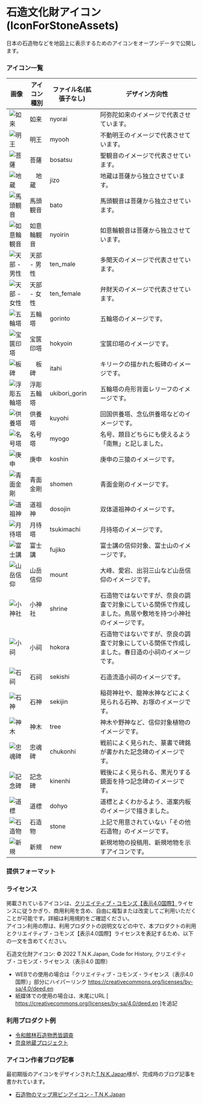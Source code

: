 # 石造文化財アイコン (IconForStoneAssets)
日本の石造物などを地図上に表示するためのアイコンをオープンデータで公開します。

### アイコン一覧

| 画像                                                                                                     | アイコン種別 | ファイル名(拡張子なし)                                   | デザイン方向性                                            |
|--------------------------------------------------------------------------------------------------------|---------|------------------------------------------------|----------------------------------------------------|
| ![如来](https://raw.githubusercontent.com/code4history/IconForStoneAssets/main/png/nyorai.png)           | 如来      | nyorai | 阿弥陀如来のイメージで代表させています。                           |
| ![明王](https://raw.githubusercontent.com/code4history/IconForStoneAssets/main/png/myooh.png)            | 明王      | myooh | 不動明王のイメージで代表させています。                            |
| ![菩薩](https://raw.githubusercontent.com/code4history/IconForStoneAssets/main/png/bosatsu.png)          | 菩薩      | bosatsu | 聖観音のイメージで代表させています。                             |
| ![地蔵](https://raw.githubusercontent.com/code4history/IconForStoneAssets/main/png/jizo.png)             | 　地蔵     | jizo | 地蔵は菩薩から独立させています。                               |
| ![馬頭観音](https://raw.githubusercontent.com/code4history/IconForStoneAssets/main/png/bato.png)           | 馬頭観音    | bato | 馬頭観音は菩薩から独立させています。                             |
| ![如意輪観音](https://raw.githubusercontent.com/code4history/IconForStoneAssets/main/png/nyoirin.png)       | 如意輪観音   | nyoirin | 如意輪観音は菩薩から独立させています。                            |
| ![天部 - 男性](https://raw.githubusercontent.com/code4history/IconForStoneAssets/main/png/ten_male.png)    | 天部 - 男性 | ten_male | 多聞天のイメージで代表させています。                             |
| ![天部 - 女性](https://raw.githubusercontent.com/code4history/IconForStoneAssets/main/png/ten_female.png)  | 天部 - 女性 | ten_female | 弁財天のイメージで代表させています。                             |
| ![五輪塔](https://raw.githubusercontent.com/code4history/IconForStoneAssets/main/png/gorinto.png)         | 五輪塔     | gorinto | 五輪塔のイメージです。                                    |
| ![宝篋印塔](https://raw.githubusercontent.com/code4history/IconForStoneAssets/main/png/hokyoin.png)        | 宝篋印塔    | hokyoin | 宝篋印塔のイメージです。                                   |
| ![板碑](https://raw.githubusercontent.com/code4history/IconForStoneAssets/main/png/itahi.png)            | 　板碑     | itahi | キリークの描かれた板碑のイメージです。                            |
| ![浮彫五輪塔](https://raw.githubusercontent.com/code4history/IconForStoneAssets/main/png/ukibori_gorin.png) | 浮彫五輪塔   | ukibori_gorin | 五輪塔の舟形背面レリーフのイメージです。                           |
| ![供養塔](https://raw.githubusercontent.com/code4history/IconForStoneAssets/main/png/kuyohi.png)          | 供養塔     | kuyohi | 回国供養塔、念仏供養塔などのイメージです。                          |
| ![名号塔](https://raw.githubusercontent.com/code4history/IconForStoneAssets/main/png/myogo.png)           | 名号塔     | myogo | 名号、題目どちらにも使えるよう「南無」と記しました。                     |
| ![庚申](https://raw.githubusercontent.com/code4history/IconForStoneAssets/main/png/koshin.png)           | 庚申      | koshin | 庚申の三猿のイメージです。                                  |
| ![青面金剛](https://raw.githubusercontent.com/code4history/IconForStoneAssets/main/png/shomen.png)         | 青面金剛    | shomen | 青面金剛のイメージです。                                   |
| ![道祖神](https://raw.githubusercontent.com/code4history/IconForStoneAssets/main/png/dosojin.png)         | 道祖神     | dosojin | 双体道祖神のイメージです。                                  |
| ![月待塔](https://raw.githubusercontent.com/code4history/IconForStoneAssets/main/png/tsukimachi.png)      | 月待塔     | tsukimachi | 月待塔のイメージです。                                    |
| ![富士講](https://raw.githubusercontent.com/code4history/IconForStoneAssets/main/png/fujiko.png)          | 富士講     | fujiko | 富士講の信仰対象、富士山のイメージです。                           |
| ![山岳信仰](https://raw.githubusercontent.com/code4history/IconForStoneAssets/main/png/mount.png)          | 山岳信仰    | mount | 大峰、愛宕、出羽三山など山岳信仰のイメージです。                       |
| ![小神社](https://raw.githubusercontent.com/code4history/IconForStoneAssets/main/png/shrine.png)          | 小神社     | shrine | 石造物ではないですが、奈良の調査で対象にしている関係で作成しました。鳥居や敷地を持つ小神社のイメージです。 |
| ![小祠](https://raw.githubusercontent.com/code4history/IconForStoneAssets/main/png/hokora.png)           | 小祠      | hokora | 石造物ではないですが、奈良の調査で対象にしている関係で作成しました。春日造の小祠のイメージです。 |
| ![石祠](https://raw.githubusercontent.com/code4history/IconForStoneAssets/main/png/sekishi.png)          | 石祠      | sekishi | 石造流造小祠のイメージです。                                 |
| ![石神](https://raw.githubusercontent.com/code4history/IconForStoneAssets/main/png/sekijin.png)          | 石神      | sekijin | 稲荷神社や、龍神水神などによく見られる石神、お塚のイメージです。               |
| ![神木](https://raw.githubusercontent.com/code4history/IconForStoneAssets/main/png/tree.png)             | 神木      | tree | 神木や野神など、信仰対象植物のイメージです。                         |
| ![忠魂碑](https://raw.githubusercontent.com/code4history/IconForStoneAssets/main/png/chukonhi.png)        | 忠魂碑     | chukonhi | 戦前によく見られた、篆書で碑銘が書かれた記念碑のイメージです。                |
| ![記念碑](https://raw.githubusercontent.com/code4history/IconForStoneAssets/main/png/kinenhi.png)         | 記念碑     | kinenhi | 戦後によく見られる、黒光りする鏡面を持つ記念碑のイメージです。                |
| ![道標](https://raw.githubusercontent.com/code4history/IconForStoneAssets/main/png/dohyo.png)            | 道標      | dohyo | 道標とよくわかるよう、道案内板のイメージで描きました。                    |
| ![石造物](https://raw.githubusercontent.com/code4history/IconForStoneAssets/main/png/stone.png)           | 石造物     | stone | 上記で用意されていない「その他石造物」のイメージです。                    |
| ![新規](https://raw.githubusercontent.com/code4history/IconForStoneAssets/main/png/new.png)              | 新規      | new | 新規地物の投稿用、新規地物を示すアイコンです。                        |

### 提供フォーマット

### ライセンス
掲載されているアイコンは、[クリエイティブ・コモンズ【表示4.0国際】](https://creativecommons.org/licenses/by-sa/4.0/deed.en)ライセンスに従うかぎり、商用利用を含め、自由に複製または改変してご利用いただくことが可能です。詳細は利用規約をご確認ください。  
アイコン利用の際は、利用プロダクトの説明文などの中で、本プロダクトの利用とクリエイティブ・コモンズ【表示4.0国際】ライセンスを表記するため、以下の一文を含めてください。  

石造文化財アイコン: © 2022 T.N.K.Japan, Code for History, クリエイティブ・コモンズ・ライセンス（表示4.0 国際）

* WEBでの使用の場合は「クリエイティブ・コモンズ・ライセンス（表示4.0 国際）」部分にハイパーリンク https://creativecommons.org/licenses/by-sa/4.0/deed.en
* 紙媒体での使用の場合は、末尾にURL [ https://creativecommons.org/licenses/by-sa/4.0/deed.en ]を追記

### 利用プロダクト例
* [令和館林石造物悉皆調査](https://code4history.dev/TatebayashiStones/)
* [奈良地蔵プロジェクト](https://code4history.dev/JizoProject/)

### アイコン作者ブログ記事
最初期版のアイコンをデザインされた[T.N.K.Japan](https://www.tnkj.com/)様が、完成時のブログ記事を書かれています。

* [石造物のマップ用ピンアイコン - T.N.K.Japan](https://www.tnkj.com/pin_icon/)
